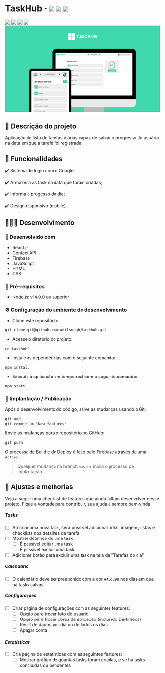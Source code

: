 # TaskHub &middot; <img src="https://img.shields.io/badge/Status-Em_desenvolvimento-yellow.svg?style=flat-square"> <img src="https://img.shields.io/badge/PRs-welcome-brightgreen.svg?style=flat-square"> <img src="https://img.shields.io/badge/license-MIT-blue.svg?style=flat-square">

<img src="https://img.shields.io/badge/React-20232A?style=for-the-badge&logo=react&logoColor=61DAFB">
<img src="https://img.shields.io/badge/firebase-ffca28?style=for-the-badge&logo=firebase&logoColor=black">
<img src="https://img.shields.io/badge/JavaScript-323330?style=for-the-badge&logo=javascript&logoColor=F7DF1E">
<img src="https://img.shields.io/badge/CSS3-1572B6?style=for-the-badge&logo=css3&logoColor=white">

<img src="src/images/intro_taskhub.png">

## 🧙 Descrição do projeto

Aplicação de lista de tarefas diárias capaz de salvar o progresso do usuário na data em que a tarefa foi registrada.

## 🧭 Funcionalidades

:heavy_check_mark: Sistema de login com o Google;

:heavy_check_mark: Armazena as task na data que foram criadas;

:heavy_check_mark: Informa o progesso do dia;

:heavy_check_mark: Design responsivo (mobile).

## 👨🏽‍💻 Desenvolvimento 

### 🔧 Desenvolvido com

- React.js
- Context API
- Firebase
- JavaScript
- HTML
- CSS

### 💎 Pré-requisitos

- Node.js: v14.0.0 ou superior

### ⚙️ Configuração do ambiente de desenvolvimento

- Clone este repositório:

```shell
git clone git@github.com:adilsongb/taskhub.git
```

- Acesse o diretório do projeto:

```shell
cd taskhub/
```

- Instale as dependências com o seguinte comando:

```shell
npm install
```

- Execute a aplicação em tempo real com o seguinte comando:

```shell
npm start
```

### 🌻 Implantação / Publicação

Após o desenvolvimento do código, salve as mudanças usando o Git:

```shell
git add .
git commit -m "New features"
```

Envie as mudanças para o repositório no GitHub:

```shell
git push
```

O processo de Build e de Deploy é feito pelo Firebase através de uma `Action`.

> Qualquer mudança na branch `master` inicia o processo de implantação.

## 🚀 Ajustes e melhorias

Veja a seguir uma checklist de features que ainda faltam desenvolver nesse projeto. Fique a vontade para contribuir, sua ajuda é sempre bem-vinda.

##### Tasks

- [ ] Ao criar uma nova task, será possível adicionar links, imagens, listas e checklists nos detalhes da tarefa
- [ ] Mostrar detalhes de uma task
  - [ ] É possível editar uma task
  - [ ] É possível excluir uma task
- [ ] Adicionar botão para excluir uma task na tela de "Tarefas do dia"

##### Calendário

- [ ] O calendário deve ser preenchido com a cor `#45d398` nos dias em que há tasks salvas

##### Configurações

- [ ] Criar página de configurações com as seguintes features:
  - [ ] Opção para trocar foto do usuário
  - [ ] Opção para trocar cores da aplicação (incluindo Darkmode)
  - [ ] Reset de dados por dia ou de todos os dias
  - [ ] Apagar conta

##### Estatísticas

- [ ] Cria página de estatísticas com as seguintes features:
  - [ ] Mostrar gráfico de quantas tasks foram criadas, e se há tasks concluídas ou pendentes
